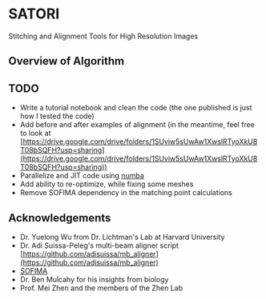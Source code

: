 # SATORI
Stitching and Alignment Tools for High Resolution Images

## Overview of Algorithm

## TODO

- Write a tutorial notebook and clean the code (the one published is just how I tested the code)
- Add before and after examples of alignment (in the meantime, feel free to look at [https://drive.google.com/drive/folders/1SUviw5sUwAw1XwslRTyoXkU8T08bSQFH?usp=sharing](https://drive.google.com/drive/folders/1SUviw5sUwAw1XwslRTyoXkU8T08bSQFH?usp=sharing))
- Parallelize and JIT code using [numba](https://numba.pydata.org/)
- Add ability to re-optimize, while fixing some meshes
- Remove SOFIMA dependency in the matching point calculations

## Acknowledgements

- Dr. Yuelong Wu from Dr. Lichtman's Lab at Harvard University
- Dr. Adi Suissa-Peleg's multi-beam aligner script [https://github.com/adisuissa/mb_aligner](https://github.com/adisuissa/mb_aligner)
- [SOFIMA](https://github.com/google-research/sofima)
- Dr. Ben Mulcahy for his insights from biology
- Prof. Mei Zhen and the members of the Zhen Lab
